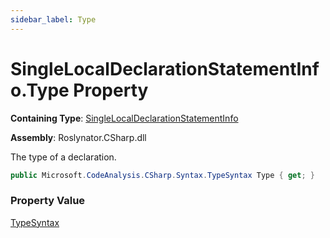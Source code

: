 ```yaml
---
sidebar_label: Type
---
```


# SingleLocalDeclarationStatementInfo\.Type Property

**Containing Type**: [SingleLocalDeclarationStatementInfo](../index.md)

**Assembly**: Roslynator\.CSharp\.dll

  
The type of a declaration\.

```csharp
public Microsoft.CodeAnalysis.CSharp.Syntax.TypeSyntax Type { get; }
```

### Property Value

[TypeSyntax](https://docs.microsoft.com/en-us/dotnet/api/microsoft.codeanalysis.csharp.syntax.typesyntax)

